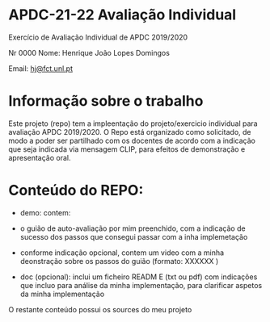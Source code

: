 # APDC-21-22 Avaliação Individual
Exercício de Avaliação Individual de APDC 2019/2020

Nr 0000 Nome: Henrique João Lopes Domingos

Email: hj@fct.unl.pt

# Informação sobre o trabalho
Este projeto (repo) tem a impleentação do projeto/exercicio individual para avaliação APDC 2019/2020.
O Repo está organizado como solicitado, de modo a poder ser partilhado com os docentes de acordo
com a indicação que seja indicada via mensagem CLIP, para efeitos de demonstração e apresentação oral.

# Conteúdo do REPO:

- demo: contem: 
- o guião de auto-avaliação por mim preenchido, com a indicação de sucesso dos passos que consegui passar com a inha implemetação
- conforme indicação opcional, contem um video com a minha deonstração sobre os passos do guião (formato: XXXXXX )

- doc (opcional):
  inclui um ficheiro READM
  E (txt ou pdf) com indicações que incluo para análise da minha implementação, para clarificar aspetos da minha implementação
  
O restante conteúdo possui os sources do meu projeto

